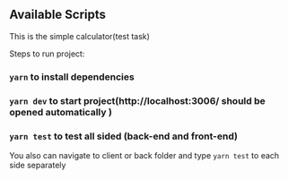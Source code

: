 ## Available Scripts

This is the simple calculator(test task)

Steps to run project:

### `yarn` to install dependencies

### `yarn dev` to start project(http://localhost:3006/ should be opened automatically )

### `yarn test` to test all sided (back-end and front-end)

You also can navigate to client or back folder and type `yarn test` to each side separately

